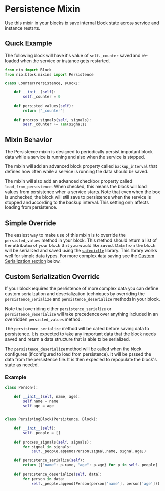 # Persistence Mixin

Use this mixin in your blocks to save internal block state across service and instance restarts.

## Quick Example

The following block will have it's value of `self._counter` saved and re-loaded when the service or instance gets restarted.

```python
from nio import Block
from nio.block.mixins import Persistence

class Counter(Persistence, Block):

    def __init__(self):
        self._counter = 0
        
    def persisted_values(self):
        return ["_counter"]
        
    def process_signals(self, signals):
        self._counter += len(signals)
```

## Mixin Behavior

The Persistence mixin is designed to periodically persist important block data while a service is running and also when the service is stopped.

The mixin will add an advanced block property called `backup_interval` that defines how often while a service is running the data should be saved.

The mixin will also add an advanced checkbox property called `load_from_persistence`. When checked, this means the block will load values from persistence when a service starts. Note that even when the box is unchecked, the block will still save to persistence when the service is stopped and according to the backup interval. This setting only affects loading from persistence.

## Simple Override

The easiest way to make use of this mixin is to override the `persisted_values` method in your block. This method should return a list of the attributes of your block that you would like saved. Data from the block will be serialized and saved using the [`safepickle`](https://github.com/niolabs/safepickle) library. This library works well for simple data types. For more complex data saving see the [Custom Serialization section](#custom-serialization-override) below.

## Custom Serialization Override

If your block requires the persistence of more complex data you can define custom serialization and deserialization techniques by overriding the `persistence_serialize` and `persistence_deserialize` methods in your block.

Note that overriding either `persistence_serialize` or `persistence_deserialize` will take precedence over anything included in an overridden `persisted_values` method.

The `persistence_serialize` method will be called before saving data to persistence. It is expected to take any important data that the block needs saved and return a data structure that is able to be serialized.

The `persistence_deserialize` method will be called when the block configures (if configured to load from persistence). It will be passed the data from the persistence file. It is then expected to repopulate the block's state as needed.

### Example

```python
class Person():

    def __init__(self, name, age):
        self.name = name
        self.age = age
   
   
class PersistingBlock(Persistence, Block):

    def __init__(self):
        self._people = []
        
    def process_signals(self, signals):
        for signal in signals:
            self._people.append(Person(signal.name, signal.age))
        
    def persistence_serialize(self):
        return [{"name": p.name, "age": p.age} for p in self._people]
        
    def persistence_deserialize(self, data):
        for person in data:
            self._people.append(Person(person['name'], person['age']))
```
